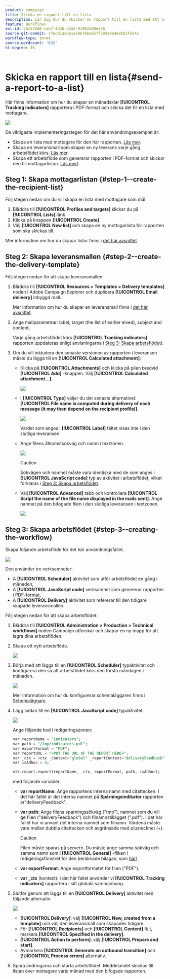 ```yaml
---
product: campaign
title: Skicka en rapport till en lista
description: Lär dig hur du skickar en rapport till en lista med ett arbetsflöde
feature: Workflows
exl-id: 5bc576d0-cab7-4d26-a3a5-91982a00e356
source-git-commit: 77ec01aaba1e50676bed57f503a9e4e8bb1fe54c
workflow-type: tm+mt
source-wordcount: '632'
ht-degree: 3%

---
```


# Skicka en rapport till en lista{#send-a-report-to-a-list}

Här finns information om hur du skapar en månadsklar **[!UICONTROL Tracking indicators]** rapportera i PDF-format och skicka det till en lista med mottagare.

![](assets/use_case_report_intro.png)

De viktigaste implementeringsstegen för det här användningsexemplet är:

* Skapa en lista med mottagare för den här rapporten. [Läs mer](#step-1--create-the-recipient-list).
* Skapa en leveransmall som skapar en ny leverans varje gång arbetsflödet körs. [Läs mer](#step-2--create-the-delivery-template).
* Skapa ett arbetsflöde som genererar rapporten i PDF-format och skickar den till mottagarlistan. [Läs mer](#step-3--create-the-workflow)).

## Steg 1: Skapa mottagarlistan {#step-1--create-the-recipient-list}

Följ stegen nedan om du vill skapa en lista med mottagare som mål:

1. Bläddra till **[!UICONTROL Profiles and targets]** klickar du på **[!UICONTROL Lists]** länk.
1. Klicka på knappen **[!UICONTROL Create]**.
1. Välj **[!UICONTROL New list]** och skapa en ny mottagarlista för rapporten som ska skickas till.

Mer information om hur du skapar listor finns i [det här avsnittet](../../v8/audiences/create-audiences.md).

## Steg 2: Skapa leveransmallen {#step-2--create-the-delivery-template}

Följ stegen nedan för att skapa leveransmallen:

1. Bläddra till **[!UICONTROL Resources > Templates > Delivery templates]** noden i Adobe Campaign Explorer och duplicera **[!UICONTROL Email delivery]** inbyggd mall.

   Mer information om hur du skapar en leveransmall finns i [det här avsnittet](../../v8/send/create-templates.md).

1. Ange mallparametrar: label, target (the list of earlier eived), subject and content.

   Varje gång arbetsflödet körs **[!UICONTROL Tracking indicators]** rapporten uppdateras enligt anvisningarna i [Steg 3: Skapa arbetsflödet](#step-3--creating-the-workflow)).

1. Om du vill inkludera den senaste versionen av rapporten i leveransen måste du lägga till en **[!UICONTROL Calculated attachment]**:

   * Klicka på **[!UICONTROL Attachments]** och klicka på pilen bredvid **[!UICONTROL Add]** -knappen. Välj **[!UICONTROL Calculated attachment...]**.

      ![](assets/use_case_report_4.png)

   * I **[!UICONTROL Type]** väljer du det senaste alternativet: **[!UICONTROL File name is computed during delivery of each message (it may then depend on the recipient profile)]**.

      ![](assets/use_case_report_5.png)

      Värdet som anges i **[!UICONTROL Label]** fältet visas inte i den slutliga leveransen.

   * Ange filens åtkomstsökväg och namn i textzonen.

      ![](assets/use_case_report_6.png)

      >[!CAUTION]
      >
      >Sökvägen och namnet måste vara identiska med de som anges i **[!UICONTROL JavaScript code]** typ av aktivitet i arbetsflödet, vilket förklaras i [Steg 3: Skapa arbetsflödet](#step-3--creating-the-workflow).

   * Välj **[!UICONTROL Advanced]** tabb och kontrollera **[!UICONTROL Script the name of the file name displayed in the mails sent]**. Ange namnet på den bifogade filen i den slutliga leveransen i textzonen.

      ![](assets/use_case_report_6b.png)

## Steg 3: Skapa arbetsflödet {#step-3--creating-the-workflow}

Skapa följande arbetsflöde för det här användningsfallet.

![](assets/use_case_report_8.png)

Den använder tre verksamheter:

* A **[!UICONTROL Scheduler]** aktivitet som utför arbetsflödet en gång i månaden,
* A **[!UICONTROL JavaScript code]** verksamhet som genererar rapporten i PDF-format,
* A **[!UICONTROL Delivery]** aktivitet som refererar till den tidigare skapade leveransmallen.

Följ stegen nedan för att skapa arbetsflödet:

1. Bläddra till **[!UICONTROL Administration > Production > Technical workflows]** noden Campaign utforskar och skapar en ny mapp för att lagra dina arbetsflöden.
1. Skapa ett nytt arbetsflöde.

   ![](assets/use_case_report_7.png)

1. Börja med att lägga till en **[!UICONTROL Scheduler]** typaktivitet och konfigurera den så att arbetsflödet körs den första måndagen i månaden.

   ![](assets/use_case_report_9.png)

   Mer information om hur du konfigurerar schemaläggaren finns i [Schemaläggare](scheduler.md).

1. Lägg sedan till en **[!UICONTROL JavaScript code]** typaktivitet.

   ![](assets/use_case_report_10.png)

   Ange följande kod i redigeringszonen:

   ```sql
   var reportName = "indicators";
   var path = "/tmp/indicators.pdf";
   var exportFormat = "PDF";
   var reportURL = "<PUT THE URL OF THE REPORT HERE>";
   var _ctx = <ctx _context="global" _reportContext="deliveryFeedback" />
   var isAdhoc = 0;
   
   xtk.report.export(reportName, _ctx, exportFormat, path, isAdhoc);
   ```


   med följande variabler:

   * **var reportName**: Ange rapportens interna namn med citattecken. I det här fallet är det interna namnet på **Spårningsindikator** rapporten är&quot;deliveryFeedback&quot;.
   * **var path**: Ange filens sparningssökväg (&quot;tmp&quot;), namnet som du vill ge filen (&quot;deliveryFeedback&quot;) och filnamnstillägget (&quot;.pdf&quot;). I det här fallet har vi använt det interna namnet som filnamn. Värdena måste vara mellan dubbla citattecken och avgränsade med plustecknet (+).

      >[!CAUTION]
      >
      >Filen måste sparas på servern. Du måste ange samma sökväg och samma namn som i **[!UICONTROL General]** -fliken i redigeringsfönstret för den beräknade bilagan, som [här](#step-2--create-the-delivery-template)).

   * **var exportFormat**: Ange exportformatet för filen (&quot;PDF&quot;).
   * **var _ctx** (kontext): i det här fallet använder vi **[!UICONTROL Tracking indicators]** rapportera i sitt globala sammanhang.

1. Slutför genom att lägga till en **[!UICONTROL Delivery]** aktivitet med följande alternativ:

   ![](assets/use_case_report_11.png)

   * **[!UICONTROL Delivery]**: välj **[!UICONTROL New, created from a template]** och välj den leveransmall som skapades tidigare.
   * För **[!UICONTROL Recipients]** och **[!UICONTROL Content]** fält, markera **[!UICONTROL Specified in the delivery]**.
   * **[!UICONTROL Action to perform]**: välj **[!UICONTROL Prepare and start]**.
   * Avmarkera **[!UICONTROL Generate an outbound transition]** och **[!UICONTROL Process errors]** alternativ.

1. Spara ändringarna och starta arbetsflödet. Meddelandet skickas till listan över mottagare varje månad med den bifogade rapporten.
